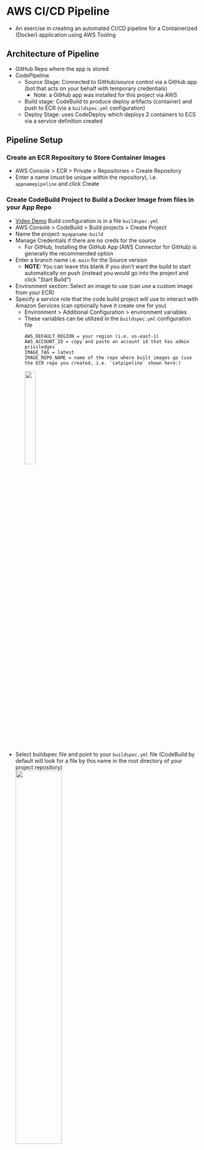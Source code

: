 # AWS CI/CD Pipeline

- An exercise in creating an automated CI/CD pipeline for a Containerized (Docker) application using AWS Tooling

## Architecture of Pipeline

- GitHub Repo where the app is stored
- CodePipeline
  - Source Stage: Connected to GitHub/source control via a GitHub app (bot that acts on your behalf with temporary credentials)
    - Note: a GitHub app was installed for this project via AWS
  - Build stage: CodeBuild to produce deploy artifacts (container) and push to ECR (via a `buildspec.yml` configuration)
  - Deploy Stage: uses CodeDeploy which deploys 2 containers to ECS via a service definition created

## Pipeline Setup

### Create an ECR Repository to Store Container Images

- AWS Console > ECR > Private > Repositories > Create Repository
- Enter a name (must be unique within the repository), i.e. `appnamepipeline` and click Create

### Create CodeBuild Project to Build a Docker Image from files in your App Repo

- [Video Demo](https://learn.cantrill.io/courses/1101194/lectures/40856334)
  Build configuration is in a file `buildspec.yml`
- AWS Console > CodeBuild > Build projects > Create Project
- Name the project: `myappname-build`
- Manage Credentials if there are no creds for the source
  - For GitHub, Installing the GitHub App (AWS Connector for GitHub) is generally the recommended option
- Enter a branch name i.e. `main` for the Source version
  - **NOTE:** You can leave this blank if you don't want the build to start automatically on push (instead you would go into the project and click "Start Build")
- Environment section: Select an image to use (can use a custom image from your ECR)
- Specify a service role that the code build project will use to interact with Amazon Services (can optionally have it create one for you)
  - Environment > Additional Configuration > environment variables
  - These variables can be utilized in the `buildspec.yml` configuration file
    ```
    AWS_DEFAULT_REGION = your region (i.e. us-east-1)
    AWS_ACCOUNT_ID = copy and paste an account id that has admin priviledges
    IMAGE_TAG = latest
    IMAGE_REPO_NAME = name of the repo where built images go (use the ECR repo you created, i.e. `catpipeline` shown here:)
    ```
    <img src="img/reponame.png" height="25%" width="25%" />
    <br>
    <br>
- Select buildspec file and point to your `buildspec.yml` file (CodeBuild by default will look for a file by this name in the root directory of your project repository)
  <br>
  <img src="img/buildspec.png" height="50%" width="50%" />
  <br>
  <br>
- **Artifacts** are output from CodeBuild which you can use as input to CodeDeploy to deploy your code to the infrastructure
- **Logs** can be specified and optionally use S3. Enter a group name and make the stream name the name of your pipeline (codebuild project name)
  <br>
  <img src="img/logs.png" height="50%" width="50%" />
  <br>
  <br>

### Update Permissions for CodeBuild Role

- Give the role used by CodeBuild to access services needed
- AWS Console > IAM > Roles > look for the role created in the build codebuild project process
- Click on the role > Add permissions > create inline policy
  - Add permissions to interact with ECR:
    ```json
    {
      "Statement": [
        {
          "Action": [
            "ecr:BatchCheckLayerAvailability",
            "ecr:CompleteLayerUpload",
            "ecr:GetAuthorizationToken",
            "ecr:InitiateLayerUpload",
            "ecr:PutImage",
            "ecr:UploadLayerPart"
          ],
          "Resource": "*",
          "Effect": "Allow"
        }
      ],
      "Version": "2012-10-17"
    }
    ```
  - Give the policy a name like `Codebuild-ECR` and create the policy

### Buildspec.YML - What CodeBuild does to files in your project repo

- Create a buildspec.yml file and add it to the root folder of your project
- After pushing to your repo main branch that should kick off a build (or you can go into the project and click "Start Build")
- This will build and create the image and store it in the ECR registry repo:
  <br>
  <img src="img/imagecreated.png" height="50%" width="50%" />
  <br>
  <br>

### Testing out an image from your ECR

- Start an EC2 instance with Docker installed and ssh into it
- login to ECR: `aws ecr get-login-password --region <AWS_REGION> | docker login --username AWS --password-stdin ACCOUNT_ID_REPLACEME.dkr.ecr.<AWS_REGION>.amazonaws.com`
- get the URI of the image from your ECR repo:
  <br>
  <img src="img/imageuri.png" height="50%" width="50%" />
  <br>
  <br>
- on the Instance run `docker pull <imageuri_from_your_ecr>`
- `docker images` to get the id of the image you downloaded
- Then run it with `docker run -p 80:80 <image_id>` (adjust ports exposed if needed)
- Go to public IP to see it served

### CodePipeline

- AWS Console > CodePipeline > Create Pipeline
- Select "Custom Pipeline" then "Next"
- Name your pipeline, i.e. `appnamepipeline`
- Allow AWS to create a new service role for the pipeline to interact with AWS resources
- **Advanced Settings** - This is where you can specify where Artifacts are output to.
  - These can be used as input to any stage in a code pipeline and how you tie together stages
  - By default, a S3 bucket is created in the account to store artifacts, but you could also choose a custom location
- Click next and select a Source (i.e. GitHub via GitHub app or whatever source you set up)
- Add a Build Provider (i.e. CodeBuild if you're using that)
  <br>
  <img src="img/provider.png" height="50%" width="50%" />
  <br>
  <br>
- Creating the pipeline will run an initial run
- You can look for the artifact bucket (default) with a name like "codepipeline-region...":
  <br>
  <img src="img/artifactbucket.png" height="50%" width="50%" />
  <br>
  <br>

- When committing and pushing to your repo, a CloudWatch Event will be generated and the pipeline will run based on that event
- A docker image with the tag of latest and one with the commit hash id for history will be created (based on how the buildspec.yml is setup to tag images pushed)
- Artifacts specified in the `buildspec.yml` will be now available to be used in a deploy stage or other stage in the pipeline in the `BuildArtif/` folder:
  <br>
  <img src="img/artifacts.png" height="50%" width="50%" />
  <br>
  <br>

### Create a Load Balancer

- EC2 > Load Balancers > Create > Create Application Load Balancer
- Name the LB, i.e. `appnamepipeline`
- Select Internet facing using IPv4
- Select the Default VPC
- Select all the AZs for that VPC (tick the checkboxes)
- Security Groups: Create a new Security Group
  - name and desription: `appnamepipeline-SG`
  - Add Rule:
    <br>
    <img src="img/sg.png" height="50%" width="50%" />
    <br>
    <br>
- Select the created Security Group in the drop down (uncheck default etc)
- Create a Target Group which will point at Containers running in ECS Fargate:
  <br>
  <img src="img/targetcreate.png" height="75%" width="75%" />
  <br>
  <br>
  - Name the target group and select IP Addresses since it will be pointing to containers on Fargate, HTTP and port 80 and the default VPC, then click Next, then leave defaults and Create Target Group
    <br>
    <img src="img/tg.png" height="50%" width="50%" />
    <br>
    <br>
- Close the create tab and then hit the refresh icon and select the Target Group created. This will ensure that anything hitting the load balancer on port 80 will be directed to this target group:
  <br>
  <img src="img/listener.png" height="50%" width="50%" />
  <br>
  <br>
- Create the load balancer

### Create an ECS Cluster

- AWS Console > ECS > Clusters in left side menu > Create Cluster
- Name the cluster and make sure AWS Fargate is selected under Infrastructure and click Create
- For using CodeDeploy, you first create a Task/Service definition on ECS cluster manually,
  - Then CodeDeploy will use the Service whenever a new image is made to deploy the image
  ```json
  {
    "taskDefinitionArn": "arn:aws:ecs:us-east-1:accountid:task-definition/taskname:1",
    "containerDefinitions": [
        {
            "name": "myapp",
            "image": "accountid.dkr.ecr.us-east-1.amazonaws.com/servicename:12345sha", // Code deploy will update the service with a new image
  ```

#### Create a Task Definition (defines a container)

- AWS Console > ECS > Task Definitions in left side menu
- click Create a New Task Definition
- Give the task a name
- Under `Container - 1` section, name the container and enter the URI (copy it from ECR > latest image > Copy URI):
  <br>
  <img src="img/copyuri.png" height="50%" width="50%" />
  <br>
  <br>
- Choose Operating System (i.e. Linux X86_64) , CPU, Memory
- Change the Task Role to the task execution role in the dropdown
- Click Create

#### Create a Service (how to deploy the container)

- Deploy Dropdown in Task created > Create Service:
  <br>
  <img src="img/createservice.png" height="50%" width="50%" />
  <br>
  <br>
- Name the service, select your ECS cluster, select `Launch Type` and make sure Fargate is selected:
  <br>
  <img src="img/servicemenu.png" height="50%" width="50%" />
  <br>
  <br>
- Input for Desired Tasks: `2` for high availability
  - **This makes 2 containers each in different AZs part of the target group that your load balancer is set to use**
- Deployment Options: `Rolling update`
- In Networking section, select the default VPC, all subnets, select your pipeline security group and leave the default security group selected as well, enable public IP:
  <br>
  <img src="img/servicenetworking.png" height="50%" width="50%" />
  <br>
  <br>
- Load Balancing Section:
  - Select use Load Balancer
  - Select Application Load Balancer
  - Select existing Load Balancer option: Choose the load balancer you created
  - Make sure you select your container to load balance
  - Under Listener, choose an existing listener and select the listener you created (i.e. `80:HTTP`)
  - Use an existing Target Group - select your TG created
- Optionally enable Autoscaling (need to setup alarms etc.)
- Click create
- This will start up two tasks as scene in the Tasks tab (two containers):
  <br>
  <img src="img/tasks.png" height="50%" width="50%" />
  <br>
  <br>

#### Test the Task Deployments

- AWS Console > EC2 > Load Balancers in the left side menu
- Select your load balancer (click the name link)
- Find the DNS Name and copy that to get the link to visit in the browser (note: make sure to use HTTP and not https:// if you do not have ssl setup for the site)
  <br>
  <img src="img/dnsname.png" height="50%" width="50%" />
  <br>
  <br>

### Add CodeDeploy stage to Pipeline

- Go to AWS Console > CodePipeline > Edit to add a new stage for CodeDeploy
  <br>
  <img src="img/editpipeline.png" height="50%" width="50%" />
  <br>
  <br>
- Click `+ Add Stage` button after the Build stage
- Name the new stage `Deploy`
- `+ Add Action group`
  - Name: `Deploy`
  - Action provider: choose `Amazon ECS` from the dropdown
  - Input Artifact: `BuildArtifact` (this is the imagedefinitions.json produced by the Build stage as an artifact which CodeDeploy will use now)
  - Choose the cluster and service you created
  - Image Definition File: enter the name of the artifact you created as part of the build stage: `imagedefinitions.json`
  - Click Done
  - Save > Save to complete adding the stage

### Pipeline logs

- To see logs of the pipeline progress go to Build logs (click on details links in the code pipeline stages):
  <br>
  <img src="img/buildlogs.png" height="50%" width="50%" />
  <br>
  <br>

### Troubleshooting permissions errors

- See https://lancecleveland.com/2024/01/17/using-codepipeline-for-ecs-continuous-deployment/
- does not have sufficient permissions to access ECS actually means that it doesn’t have permission to delegate roles and policies to the newly created tasks.
- Each time a new container image is deployed, a new revision of the task definition is usually created. This new task definition needs to include the IAM role that the ECS task will use for permissions to access other AWS resources. The iam:PassRole permission is required for CodePipeline to assign this IAM role to the new task definition.

```json
{
  "Version": "2012-10-17",
  "Statement": [
    {
      "Effect": "Allow",
      "Action": [
        "ecs:RunTask", // run task permission needed on pipeline role
        "ecs:DescribeClusters",
        "ecs:DescribeTaskDefinitions",
        "ecs:ListTaskDefinitions",
        "ecs:RegisterTaskDefinition",
        "ecs:DeregisterTaskDefinition",
        "iam:PassRole" // pass role permission needed on pipeline role
      ],
      "Resource": "*"
    }
  ]
}
```

- NOTE: if you get permissions errors you may need to add ECS permissions to the service role in the Deploy stage of the pipeline (click the service role link in the pipeline settings tab)
- Go to Add Permissions > Attach Policies:
  <br>
  <img src="img/iam.png" height="50%" width="50%" />
  <br>
  <br>
- Select the CodeDeploy role for ECS:
  <br>
  <img src="img/role.png" height="50%" width="50%" />
  <br>
  <br>
